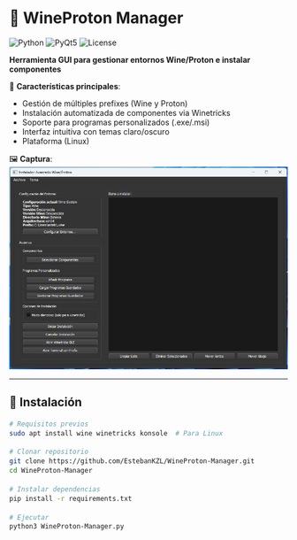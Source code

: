 # 🍷 WineProton Manager  

![Python](https://img.shields.io/badge/python-3.8+-blue.svg)
![PyQt5](https://img.shields.io/badge/PyQt5-5.15+-green.svg)
![License](https://img.shields.io/badge/license-MIT-orange.svg)

**Herramienta GUI para gestionar entornos Wine/Proton e instalar componentes**  

🔧 **Características principales**:  
- Gestión de múltiples prefixes (Wine y Proton)  
- Instalación automatizada de componentes via Winetricks  
- Soporte para programas personalizados (.exe/.msi)  
- Interfaz intuitiva con temas claro/oscuro  
- Plataforma (Linux)  

🖼️ **Captura**:  
![Screenshot](docs/screenshot.png)

---

## 🚀 Instalación  
```bash
# Requisitos previos
sudo apt install wine winetricks konsole  # Para Linux

# Clonar repositorio
git clone https://github.com/EstebanKZL/WineProton-Manager.git
cd WineProton-Manager

# Instalar dependencias
pip install -r requirements.txt

# Ejecutar
python3 WineProton-Manager.py

